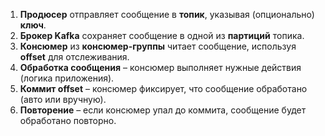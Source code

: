 
1. **Продюсер** отправляет сообщение в **топик**, указывая (опционально) **ключ**.  
2. **Брокер Kafka** сохраняет сообщение в одной из **партиций** топика.  
3. **Консюмер** из **консюмер-группы** читает сообщение, используя **offset** для отслеживания.  
4. **Обработка сообщения** – консюмер выполняет нужные действия (логика приложения).  
5. **Коммит offset** – консюмер фиксирует, что сообщение обработано (авто или вручную).  
6. **Повторение** – если консюмер упал до коммита, сообщение будет обработано повторно.